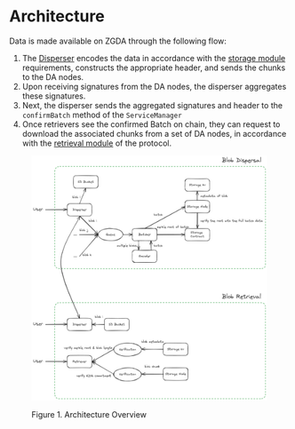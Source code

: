 # Architecture

Data is made available on ZGDA through the following flow:

1. The [Disperser](../spec/flows/disperer.md) encodes the data in accordance with the [storage module](../spec/flows/protocol-modules/storage/overview.md) requirements, constructs the appropriate header, and sends the chunks to the DA nodes.
2. Upon receiving signatures from the DA nodes, the disperser aggregates these signatures.
3. Next, the disperser sends the aggregated signatures and header to the `confirmBatch` method of the `ServiceManager`
4. Once retrievers see the confirmed Batch on chain, they can request to download the associated chunks from a set of DA nodes, in accordance with the [retrieval module](../spec/flows/protocol-modules/retrieval/retrieval.md) of the protocol.



<figure><img src="../../.gitbook/assets/image.png" alt=""><figcaption><p>Figure 1. Architecture Overview</p></figcaption></figure>

